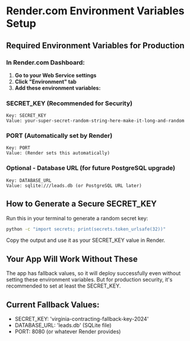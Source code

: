 # Render.com Environment Variables Setup

## Required Environment Variables for Production

### In Render.com Dashboard:

1. **Go to your Web Service settings**
2. **Click "Environment" tab**
3. **Add these environment variables:**

### SECRET_KEY (Recommended for Security)
```
Key: SECRET_KEY
Value: your-super-secret-random-string-here-make-it-long-and-random
```

### PORT (Automatically set by Render)
```
Key: PORT
Value: (Render sets this automatically)
```

### Optional - Database URL (for future PostgreSQL upgrade)
```
Key: DATABASE_URL
Value: sqlite:///leads.db (or PostgreSQL URL later)
```

## How to Generate a Secure SECRET_KEY

Run this in your terminal to generate a random secret key:
```bash
python -c "import secrets; print(secrets.token_urlsafe(32))"
```

Copy the output and use it as your SECRET_KEY value in Render.

## Your App Will Work Without These

The app has fallback values, so it will deploy successfully even without setting these environment variables. But for production security, it's recommended to set at least the SECRET_KEY.

## Current Fallback Values:
- SECRET_KEY: 'virginia-contracting-fallback-key-2024'
- DATABASE_URL: 'leads.db' (SQLite file)
- PORT: 8080 (or whatever Render provides)